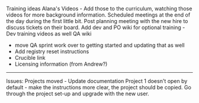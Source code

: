 Training ideas
Alana's Videos - Add those to the curriculum, watching those videos for more background information.
Scheduled meetings at the end of the day during the first little bit. Post planning meeting with the new hire to discuss tickets on their board.
Add dev and PO wiki for optional training - Dev training videos as well
QA wiki
- move QA sprint work over to getting started and updating that as well
- Add registry reset instructions
- Crucible link
- Licensing information (from Andrew?)

---
Issues:
Projects moved - Update documentation
Project 1 doesn't open by default - make the instructions more clear, the project should be copied.
Go through the project set-up and upgrade with the new user.

